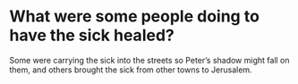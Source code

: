 # What were some people doing to have the sick healed?

Some were carrying the sick into the streets so Peter’s shadow might fall on them, and others brought the sick from other towns to Jerusalem.
